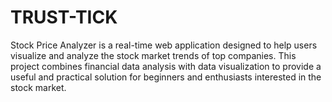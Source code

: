 # TRUST-TICK
Stock Price Analyzer is a real-time web application designed to help users visualize and analyze the stock market trends of top companies. This project combines financial data analysis with data visualization to provide a useful and practical solution for beginners and enthusiasts interested in the stock market.
